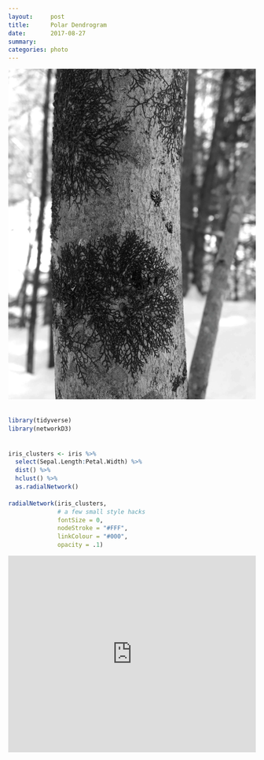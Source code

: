 ```yaml
---
layout:     post
title:      Polar Dendrogram
date:       2017-08-27
summary:    
categories: photo
---
```


![](/images/tree_growth.jpeg)


```R

library(tidyverse)
library(networkD3)


iris_clusters <- iris %>%
  select(Sepal.Length:Petal.Width) %>%
  dist() %>%
  hclust() %>%
  as.radialNetwork()

radialNetwork(iris_clusters, 
              # a few small style hacks
              fontSize = 0,
              nodeStroke = "#FFF",
              linkColour = "#000", 
              opacity = .1)

```


<iframe width='100%' height='400px' frameBorder='0' src='http://etachov.github.io/polar_dendrogram.html'></iframe>